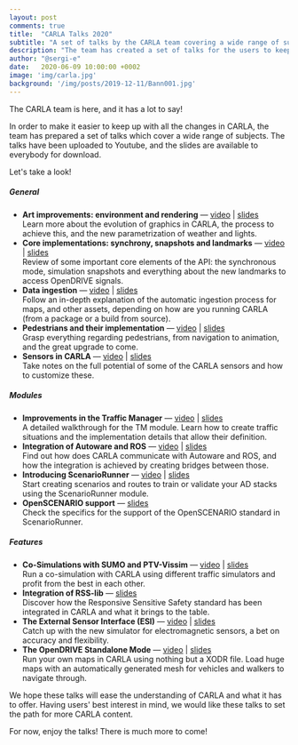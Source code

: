 ```yaml
---
layout: post
comments: true
title:  "CARLA Talks 2020"
subtitle: "A set of talks by the CARLA team covering a wide range of subjects in CARLA."
description: "The team has created a set of talks for the users to keep up with CARLA. This is a great way to cover different subjects such as detailed explanations for a specific module, latest improvements in a feature, future work and much more.  "
author: "@sergi-e"
date:   2020-06-09 10:00:00 +0002
image: 'img/carla.jpg'
background: '/img/posts/2019-12-11/Bann001.jpg'
---
```


The CARLA team is here, and it has a lot to say!  

In order to make it easier to keep up with all the changes in CARLA, the team has prepared a set of talks which cover a wide range of subjects. The talks have been uploaded to Youtube, and the slides are available to everybody for download.  

Let's take a look! 

##### General  
*   __Art improvements: environment and rendering__ — [video](https://youtu.be/ZZaHevsz8W8) | [slides](https://drive.google.com/file/d/1l9Ztaq0Q8fNN5YPU4-5vL13eZUwsQl5P/view?usp=sharing)  
Learn more about the evolution of graphics in CARLA, the process to achieve this, and the new parametrization of weather and lights.  
*   __Core implementations: synchrony, snapshots and landmarks__ — [video](https://youtu.be/nyyTLmphqY4) | [slides](https://drive.google.com/file/d/1yaOwf1419qWZqE1gTSrrknsWOhawEWh_/view?usp=sharing)  
Review of some important core elements of the API: the synchronous mode, simulation snapshots and everything about the new landmarks to access OpenDRIVE signals.  
*   __Data ingestion__ — [video](https://youtu.be/mHiUUZ4xC9o) | [slides](https://drive.google.com/file/d/10uNBAMreKajYimIhwCqSYXjhfVs2bX31/view?usp=sharing)  
Follow an in-depth explanation of the automatic ingestion process for maps, and other assets, depending on how are you running CARLA (from a package or a build from source).  
*   __Pedestrians and their implementation__ — [video](https://youtu.be/biQfgj2PQ-U) | [slides](https://drive.google.com/file/d/1Tsosin7BLP1k558shtbzUdo2ZXVKy5CB/view?usp=sharing)  
Grasp everything regarding pedestrians, from navigation to animation, and the great upgrade to come.  
*   __Sensors in CARLA__ — [video](https://youtu.be/T8qCSet8WK0) | [slides](https://drive.google.com/file/d/1UO8ZAIOp-1xaBzcFMfn_IoipycVkUo4q/view?usp=sharing)  
Take notes on the full potential of some of the CARLA sensors and how to customize these.  

##### Modules  
*   __Improvements in the Traffic Manager__ — [video](https://youtu.be/n9cufaJ17eA) | [slides](https://drive.google.com/file/d/1R9uNZ6pYHSZoEBxs2vYK7swiriKbbuxo/view?usp=sharing)  
A detailed walkthrough for the TM module. Learn how to create traffic situations and the implementation details that allow their definition.  
*   __Integration of Autoware and ROS__ — [video](https://youtu.be/ChIgcC2scwU) | [slides](https://drive.google.com/file/d/1uO6nBaFirrllb08OeqGAMVLApQ6EbgAt/view?usp=sharing)  
Find out how does CARLA communicate with Autoware and ROS, and how the integration is achieved by creating bridges between those.  
*   __Introducing ScenarioRunner__ — [video](https://youtu.be/dcnnNJowqzM) | [slides](https://drive.google.com/file/d/1zgoH_kLOfIw117FJGm2IVZZAIRw9U2Q0/view?usp=sharing)   
Start creating scenarios and routes to train or validate your AD stacks using the ScenarioRunner module. 
*   __OpenSCENARIO support__ — [slides](https://drive.google.com/file/d/1g6ATxZRTWEdstiZwfBN1_T_x_WwZs0zE/view?usp=sharing)  
Check the specifics for the support of the OpenSCENARIO standard in ScenarioRunner.  

##### Features  
*   __Co-Simulations with SUMO and PTV-Vissim__ — [video](https://youtu.be/PuFSbj1PU94) | [slides](https://drive.google.com/file/d/10DgMNUBqKqWBrdiwBiAIT4DdR9ObCquI/view?usp=sharing)  
Run a co-simulation with CARLA using different traffic simulators and profit from the best in each other.  
*   __Integration of RSS-lib__ — [slides](https://drive.google.com/file/d/1whREmrCv67fOMipgCk6kkiW4VPODig0A/view?usp=sharing)  
Discover how the Responsive Sensitive Safety standard has been integrated in CARLA and what it brings to the table.  
*   __The External Sensor Interface (ESI)__ — [video](https://youtu.be/5hXHPV9FIeY) | [slides](https://drive.google.com/file/d/1UO8ZAIOp-1xaBzcFMfn_IoipycVkUo4q/view?usp=sharing)  
Catch up with the new simulator for electromagnetic sensors, a bet on accuracy and flexibility. 
*   __The OpenDRIVE Standalone Mode__ — [video](https://youtu.be/U25GhofVV1Q) | [slides](https://drive.google.com/file/d/1D5VsgfX7dmgPWn7UtDDid3-OdS1HI4pY/view?usp=sharing)  
Run your own maps in CARLA using nothing but a XODR file. Load huge maps with an automatically generated mesh for vehicles and walkers to navigate through.  

We hope these talks will ease the understanding of CARLA and what it has to offer. Having users' best interest in mind, we would like these talks to set the path for more CARLA content.  

For now, enjoy the talks! There is much more to come!  